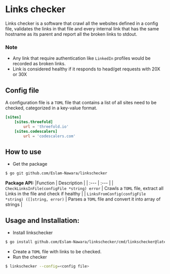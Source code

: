 # Links checker
Links checker is a software that crawl all the websites defined in a config file, validates the links in that file and every internal link that has the same hostname as its parent and report all the broken links to stdout.

### Note
-  Any link that require authentication like `LinkedIn` profiles would be recorded as broken links.
 - Link is considered healthy if it responds to head/get requests with 20X or 30X

## Config file
A configuration file is a `TOML` file that contains a list of all sites need to be checked, categorized in a key-value format.
```toml
[sites]
    [sites.threefold]
        url = 'threefold.io'
    [sites.codescalers]
        url = 'codescalers.com'
```

## How to use 
- Get the package
```sh 
$ go git github.com/Eslam-Nawara/linkschecker
```

**Package API:**
|Function | Description |
| :--- | :--- |
| `CheckLinksInFile(configFile *string) error` | Crawls a `TOML` file, extract all Links in the file and check if healthy |
| `LinksFromConfig(configFile *string) ([]string, error)` | Parses a `TOML` file and convert it into array of strings |

## Usage and Installation:
- Install linkschecker
```sh 
$ go install github.com/Eslam-Nawara/linkschecker/cmd/linkschecker@latest
```
- Create a `TOML` file with links to be checked.
- Run the checker	
```sh
$ linkschecker --config=<config file>
```
